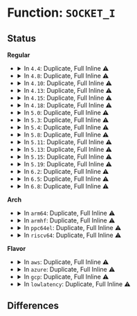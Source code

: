 # Function: <code>SOCKET_I</code>

## Status
<b>Regular</b>
<ul>
<li>
<details>
<summary>In <code>4.4</code>: Duplicate, Full Inline ⚠️</summary>

**Collision:** Static Duplication

**Inline:** Full

**Transformation:** False

**Instances:**

```
In security/smack/smack_lsm.c (0)
Location: include/net/sock.h:1350
Inline: True
```
```
In security/tomoyo/realpath.c (0)
Location: include/net/sock.h:1350
Inline: True
```
```
In net/socket.c (ffffffff816fcb86)
Location: include/net/sock.h:1350
Inline: True
Inline callers:
  - net/socket.c:sock_close
  - net/socket.c:sock_alloc
```
```
In net/netlink/af_netlink.c (0)
Location: include/net/sock.h:1350
Inline: True
```
```
In net/unix/garbage.c (0)
Location: include/net/sock.h:1350
Inline: True
```
</details>
</li>
<li>
<details>
<summary>In <code>4.8</code>: Duplicate, Full Inline ⚠️</summary>

**Collision:** Static Duplication

**Inline:** Full

**Transformation:** False

**Instances:**

```
In security/smack/smack_lsm.c (0)
Location: include/net/sock.h:1257
Inline: True
```
```
In security/tomoyo/realpath.c (0)
Location: include/net/sock.h:1257
Inline: True
```
```
In net/socket.c (ffffffff81763886)
Location: include/net/sock.h:1257
Inline: True
Inline callers:
  - net/socket.c:sock_close
  - net/socket.c:sock_alloc
```
```
In net/netlink/af_netlink.c (0)
Location: include/net/sock.h:1257
Inline: True
```
```
In net/unix/garbage.c (0)
Location: include/net/sock.h:1257
Inline: True
```
</details>
</li>
<li>
<details>
<summary>In <code>4.10</code>: Duplicate, Full Inline ⚠️</summary>

**Collision:** Static Duplication

**Inline:** Full

**Transformation:** False

**Instances:**

```
In security/smack/smack_lsm.c (0)
Location: include/net/sock.h:1295
Inline: True
```
```
In security/tomoyo/realpath.c (0)
Location: include/net/sock.h:1295
Inline: True
```
```
In net/socket.c (ffffffff81790876)
Location: include/net/sock.h:1295
Inline: True
Inline callers:
  - net/socket.c:sock_close
  - net/socket.c:sock_alloc
```
```
In net/netlink/af_netlink.c (0)
Location: include/net/sock.h:1295
Inline: True
```
```
In net/unix/garbage.c (0)
Location: include/net/sock.h:1295
Inline: True
```
</details>
</li>
<li>
<details>
<summary>In <code>4.13</code>: Duplicate, Full Inline ⚠️</summary>

**Collision:** Static Duplication

**Inline:** Full

**Transformation:** False

**Instances:**

```
In security/smack/smack_lsm.c (0)
Location: include/net/sock.h:1298
Inline: True
```
```
In security/tomoyo/realpath.c (0)
Location: include/net/sock.h:1298
Inline: True
```
```
In net/socket.c (ffffffff817adee6)
Location: include/net/sock.h:1298
Inline: True
Inline callers:
  - net/socket.c:sock_close
  - net/socket.c:sock_alloc
```
```
In net/netlink/af_netlink.c (0)
Location: include/net/sock.h:1298
Inline: True
```
```
In net/unix/garbage.c (0)
Location: include/net/sock.h:1298
Inline: True
```
</details>
</li>
<li>
<details>
<summary>In <code>4.15</code>: Duplicate, Full Inline ⚠️</summary>

**Collision:** Static Duplication

**Inline:** Full

**Transformation:** False

**Instances:**

```
In security/smack/smack_lsm.c (0)
Location: include/net/sock.h:1302
Inline: True
```
```
In security/tomoyo/realpath.c (0)
Location: include/net/sock.h:1302
Inline: True
```
```
In net/socket.c (ffffffff81825f46)
Location: include/net/sock.h:1302
Inline: True
Inline callers:
  - net/socket.c:sock_close
  - net/socket.c:sock_alloc
```
```
In net/netlink/af_netlink.c (0)
Location: include/net/sock.h:1302
Inline: True
```
```
In net/unix/garbage.c (0)
Location: include/net/sock.h:1302
Inline: True
```
</details>
</li>
<li>
<details>
<summary>In <code>4.18</code>: Duplicate, Full Inline ⚠️</summary>

**Collision:** Static Duplication

**Inline:** Full

**Transformation:** False

**Instances:**

```
In security/smack/smack_lsm.c (ffffffff81419027)
Location: include/net/sock.h:1317
Inline: True
Inline callers:
  - security/smack/smack_lsm.c:smack_inode_setsecurity
  - security/smack/smack_lsm.c:smack_file_receive
  - security/smack/smack_lsm.c:smack_inode_getsecurity
```
```
In security/tomoyo/realpath.c (ffffffff8142d880)
Location: include/net/sock.h:1317
Inline: True
Inline callers:
  - security/tomoyo/realpath.c:tomoyo_realpath_from_path
```
```
In net/socket.c (ffffffff8186f405)
Location: include/net/sock.h:1317
Inline: True
Inline callers:
  - net/socket.c:sock_close
  - net/socket.c:sock_alloc
```
```
In net/netlink/af_netlink.c (ffffffff818dc45f)
Location: include/net/sock.h:1317
Inline: True
Inline callers:
  - net/netlink/af_netlink.c:netlink_getsockbyfilp
```
```
In net/unix/garbage.c (ffffffff8195d423)
Location: include/net/sock.h:1317
Inline: True
Inline callers:
  - net/unix/garbage.c:scan_inflight
  - net/unix/garbage.c:unix_notinflight
  - net/unix/garbage.c:unix_inflight
```
</details>
</li>
<li>
<details>
<summary>In <code>5.0</code>: Duplicate, Full Inline ⚠️</summary>

**Collision:** Static Duplication

**Inline:** Full

**Transformation:** False

**Instances:**

```
In security/smack/smack_lsm.c (ffffffff81435710)
Location: include/net/sock.h:1355
Inline: True
Inline callers:
  - security/smack/smack_lsm.c:smack_inode_setsecurity
  - security/smack/smack_lsm.c:smack_file_receive
  - security/smack/smack_lsm.c:smack_inode_getsecurity
```
```
In security/tomoyo/realpath.c (ffffffff8144a1d0)
Location: include/net/sock.h:1355
Inline: True
Inline callers:
  - security/tomoyo/realpath.c:tomoyo_realpath_from_path
```
```
In net/socket.c (ffffffff8188f8d5)
Location: include/net/sock.h:1355
Inline: True
Inline callers:
  - net/socket.c:sock_close
  - net/socket.c:sock_alloc
```
```
In net/netlink/af_netlink.c (ffffffff81908e3f)
Location: include/net/sock.h:1355
Inline: True
Inline callers:
  - net/netlink/af_netlink.c:netlink_getsockbyfilp
```
```
In net/unix/garbage.c (ffffffff81991f63)
Location: include/net/sock.h:1355
Inline: True
Inline callers:
  - net/unix/garbage.c:scan_inflight
  - net/unix/garbage.c:unix_notinflight
  - net/unix/garbage.c:unix_inflight
```
</details>
</li>
<li>
<details>
<summary>In <code>5.3</code>: Duplicate, Full Inline ⚠️</summary>

**Collision:** Static Duplication

**Inline:** Full

**Transformation:** False

**Instances:**

```
In security/smack/smack_lsm.c (ffffffff8146318d)
Location: include/net/sock.h:1358
Inline: True
Inline callers:
  - security/smack/smack_lsm.c:smack_inode_setsecurity
  - security/smack/smack_lsm.c:smack_file_receive
  - security/smack/smack_lsm.c:smack_inode_getsecurity
```
```
In security/tomoyo/realpath.c (ffffffff81477e73)
Location: include/net/sock.h:1358
Inline: True
Inline callers:
  - security/tomoyo/realpath.c:tomoyo_realpath_from_path
```
```
In net/socket.c (ffffffff818d9935)
Location: include/net/sock.h:1358
Inline: True
Inline callers:
  - net/socket.c:sock_close
  - net/socket.c:sock_alloc
```
```
In net/netlink/af_netlink.c (ffffffff8196a191)
Location: include/net/sock.h:1358
Inline: True
Inline callers:
  - net/netlink/af_netlink.c:netlink_getsockbyfilp
```
```
In net/unix/scm.c (ffffffff819fde5c)
Location: include/net/sock.h:1358
Inline: True
Inline callers:
  - net/unix/scm.c:unix_get_socket
```
</details>
</li>
<li>
<details>
<summary>In <code>5.4</code>: Duplicate, Full Inline ⚠️</summary>

**Collision:** Static Duplication

**Inline:** Full

**Transformation:** False

**Instances:**

```
In security/smack/smack_lsm.c (ffffffff8147cf5d)
Location: include/net/sock.h:1368
Inline: True
Inline callers:
  - security/smack/smack_lsm.c:smack_inode_setsecurity
  - security/smack/smack_lsm.c:smack_file_receive
  - security/smack/smack_lsm.c:smack_inode_getsecurity
```
```
In net/socket.c (ffffffff8190b915)
Location: include/net/sock.h:1368
Inline: True
Inline callers:
  - net/socket.c:sock_close
  - net/socket.c:sock_alloc
```
```
In net/netlink/af_netlink.c (ffffffff819a0c01)
Location: include/net/sock.h:1368
Inline: True
Inline callers:
  - net/netlink/af_netlink.c:netlink_getsockbyfilp
```
```
In net/unix/scm.c (ffffffff81a34a4c)
Location: include/net/sock.h:1368
Inline: True
Inline callers:
  - net/unix/scm.c:unix_get_socket
```
</details>
</li>
<li>
<details>
<summary>In <code>5.8</code>: Duplicate, Full Inline ⚠️</summary>

**Collision:** Static Duplication

**Inline:** Full

**Transformation:** False

**Instances:**

```
In security/smack/smack_lsm.c (ffffffff814d29fd)
Location: include/net/sock.h:1416
Inline: True
Inline callers:
  - security/smack/smack_lsm.c:smack_inode_setsecurity
  - security/smack/smack_lsm.c:smack_file_receive
  - security/smack/smack_lsm.c:smack_inode_getsecurity
```
```
In net/socket.c (ffffffff819ddb05)
Location: include/net/sock.h:1416
Inline: True
Inline callers:
  - net/socket.c:sock_close
  - net/socket.c:sock_alloc
```
```
In net/netlink/af_netlink.c (ffffffff81a7a393)
Location: include/net/sock.h:1416
Inline: True
Inline callers:
  - net/netlink/af_netlink.c:netlink_getsockbyfilp
```
```
In net/unix/scm.c (ffffffff81b2988c)
Location: include/net/sock.h:1416
Inline: True
Inline callers:
  - net/unix/scm.c:unix_get_socket
```
</details>
</li>
<li>
<details>
<summary>In <code>5.11</code>: Duplicate, Full Inline ⚠️</summary>

**Collision:** Static Duplication

**Inline:** Full

**Transformation:** False

**Instances:**

```
In security/smack/smack_lsm.c (ffffffff814f119d)
Location: include/net/sock.h:1432
Inline: True
Inline callers:
  - security/smack/smack_lsm.c:smack_inode_setsecurity
  - security/smack/smack_lsm.c:smack_file_receive
  - security/smack/smack_lsm.c:smack_inode_getsecurity
```
```
In net/socket.c (ffffffff819dd4f5)
Location: include/net/sock.h:1432
Inline: True
Inline callers:
  - net/socket.c:sock_close
  - net/socket.c:sock_alloc
```
```
In net/netlink/af_netlink.c (ffffffff81a831f3)
Location: include/net/sock.h:1432
Inline: True
Inline callers:
  - net/netlink/af_netlink.c:netlink_getsockbyfilp
```
```
In net/unix/scm.c (ffffffff81b381bc)
Location: include/net/sock.h:1432
Inline: True
Inline callers:
  - net/unix/scm.c:unix_get_socket
```
</details>
</li>
<li>
<details>
<summary>In <code>5.13</code>: Duplicate, Full Inline ⚠️</summary>

**Collision:** Static Duplication

**Inline:** Full

**Transformation:** False

**Instances:**

```
In security/smack/smack_lsm.c (ffffffff814f8b08)
Location: include/net/sock.h:1448
Inline: True
Inline callers:
  - security/smack/smack_lsm.c:smack_inode_setsecurity
  - security/smack/smack_lsm.c:smack_file_receive
  - security/smack/smack_lsm.c:smack_inode_getsecurity
```
```
In net/socket.c (ffffffff819c3745)
Location: include/net/sock.h:1448
Inline: True
Inline callers:
  - net/socket.c:sock_close
  - net/socket.c:sock_alloc
```
```
In net/netlink/af_netlink.c (ffffffff81a6c2c3)
Location: include/net/sock.h:1448
Inline: True
Inline callers:
  - net/netlink/af_netlink.c:netlink_getsockbyfilp
```
```
In net/unix/scm.c (ffffffff81b25e5c)
Location: include/net/sock.h:1448
Inline: True
Inline callers:
  - net/unix/scm.c:unix_get_socket
```
</details>
</li>
<li>
<details>
<summary>In <code>5.15</code>: Duplicate, Full Inline ⚠️</summary>

**Collision:** Static Duplication

**Inline:** Full

**Transformation:** False

**Instances:**

```
In security/smack/smack_lsm.c (ffffffff815536f8)
Location: include/net/sock.h:1458
Inline: True
Inline callers:
  - security/smack/smack_lsm.c:smack_inode_setsecurity
  - security/smack/smack_lsm.c:smack_file_receive
  - security/smack/smack_lsm.c:smack_inode_getsecurity
```
```
In net/socket.c (ffffffff81a72fd5)
Location: include/net/sock.h:1458
Inline: True
Inline callers:
  - net/socket.c:sock_close
  - net/socket.c:sock_alloc
```
```
In net/netlink/af_netlink.c (ffffffff81b25923)
Location: include/net/sock.h:1458
Inline: True
Inline callers:
  - net/netlink/af_netlink.c:netlink_getsockbyfilp
```
```
In net/unix/scm.c (ffffffff81bebaac)
Location: include/net/sock.h:1458
Inline: True
Inline callers:
  - net/unix/scm.c:unix_get_socket
```
</details>
</li>
<li>
<details>
<summary>In <code>5.19</code>: Duplicate, Full Inline ⚠️</summary>

**Collision:** Static Duplication

**Inline:** Full

**Transformation:** False

**Instances:**

```
In security/smack/smack_lsm.c (ffffffff815eb25e)
Location: include/net/sock.h:1531
Inline: True
Inline callers:
  - security/smack/smack_lsm.c:smack_inode_setsecurity
  - security/smack/smack_lsm.c:smack_inode_getsecurity
```
```
In net/socket.c (ffffffff81be5935)
Location: include/net/sock.h:1531
Inline: True
Inline callers:
  - net/socket.c:sock_close
  - net/socket.c:sock_alloc
```
```
In net/netlink/af_netlink.c (0)
Location: include/net/sock.h:1531
Inline: True
```
```
In net/unix/scm.c (0)
Location: include/net/sock.h:1531
Inline: True
```
</details>
</li>
<li>
<details>
<summary>In <code>6.2</code>: Duplicate, Full Inline ⚠️</summary>

**Collision:** Static Duplication

**Inline:** Full

**Transformation:** False

**Instances:**

```
In security/smack/smack_lsm.c (ffffffff8169b06e)
Location: include/net/sock.h:1589
Inline: True
Inline callers:
  - security/smack/smack_lsm.c:smack_inode_setsecurity
  - security/smack/smack_lsm.c:smack_inode_getsecurity
```
```
In net/socket.c (ffffffff81d91bd5)
Location: include/net/sock.h:1589
Inline: True
Inline callers:
  - net/socket.c:sock_close
  - net/socket.c:sock_alloc
```
```
In net/netlink/af_netlink.c (0)
Location: include/net/sock.h:1589
Inline: True
```
```
In net/unix/scm.c (0)
Location: include/net/sock.h:1589
Inline: True
```
</details>
</li>
<li>
<details>
<summary>In <code>6.5</code>: Duplicate, Full Inline ⚠️</summary>

**Collision:** Static Duplication

**Inline:** Full

**Transformation:** False

**Instances:**

```
In security/smack/smack_lsm.c (ffffffff816d387e)
Location: include/net/sock.h:1580
Inline: True
Inline callers:
  - security/smack/smack_lsm.c:smack_inode_setsecurity
  - security/smack/smack_lsm.c:smack_inode_getsecurity
```
```
In net/socket.c (ffffffff81dffeb5)
Location: include/net/sock.h:1580
Inline: True
Inline callers:
  - net/socket.c:sock_close
  - net/socket.c:sock_alloc
```
```
In net/netlink/af_netlink.c (0)
Location: include/net/sock.h:1580
Inline: True
```
```
In net/unix/scm.c (0)
Location: include/net/sock.h:1580
Inline: True
```
</details>
</li>
<li>
<details>
<summary>In <code>6.8</code>: Duplicate, Full Inline ⚠️</summary>

**Collision:** Static Duplication

**Inline:** Full

**Transformation:** False

**Instances:**

```
In security/smack/smack_lsm.c (ffffffff8171187e)
Location: include/net/sock.h:1555
Inline: True
Inline callers:
  - security/smack/smack_lsm.c:smack_inode_setsecurity
  - security/smack/smack_lsm.c:smack_inode_getsecurity
```
```
In net/socket.c (ffffffff81ebc355)
Location: include/net/sock.h:1555
Inline: True
Inline callers:
  - net/socket.c:sock_close
  - net/socket.c:sock_alloc
```
```
In net/netlink/af_netlink.c (0)
Location: include/net/sock.h:1555
Inline: True
```
```
In net/unix/scm.c (0)
Location: include/net/sock.h:1555
Inline: True
```
</details>
</li>
</ul>
<b>Arch</b>
<ul>
<li>
<details>
<summary>In <code>arm64</code>: Duplicate, Full Inline ⚠️</summary>

**Collision:** Static Duplication

**Inline:** Full

**Transformation:** False

**Instances:**

```
In security/smack/smack_lsm.c (ffff80001056f63c)
Location: include/net/sock.h:1368
Inline: True
Inline callers:
  - security/smack/smack_lsm.c:smack_inode_setsecurity
  - security/smack/smack_lsm.c:smack_file_receive
  - security/smack/smack_lsm.c:smack_inode_getsecurity
```
```
In net/socket.c (ffff800010ba0ee8)
Location: include/net/sock.h:1368
Inline: True
Inline callers:
  - net/socket.c:sock_close
  - net/socket.c:sock_alloc
```
```
In net/netlink/af_netlink.c (ffff800010c4f320)
Location: include/net/sock.h:1368
Inline: True
Inline callers:
  - net/netlink/af_netlink.c:netlink_getsockbyfilp
```
```
In net/unix/scm.c (ffff800010cf51dc)
Location: include/net/sock.h:1368
Inline: True
Inline callers:
  - net/unix/scm.c:unix_get_socket
```
</details>
</li>
<li>
<details>
<summary>In <code>armhf</code>: Duplicate, Full Inline ⚠️</summary>

**Collision:** Static Duplication

**Inline:** Full

**Transformation:** False

**Instances:**

```
In security/smack/smack_lsm.c (c07215ac)
Location: include/net/sock.h:1368
Inline: True
Inline callers:
  - security/smack/smack_lsm.c:smack_inode_setsecurity
  - security/smack/smack_lsm.c:smack_file_receive
  - security/smack/smack_lsm.c:smack_inode_getsecurity
```
```
In net/socket.c (c0cc32a0)
Location: include/net/sock.h:1368
Inline: True
Inline callers:
  - net/socket.c:sock_close
  - net/socket.c:sock_alloc
```
```
In net/netlink/af_netlink.c (c0d5f460)
Location: include/net/sock.h:1368
Inline: True
Inline callers:
  - net/netlink/af_netlink.c:netlink_getsockbyfilp
```
```
In net/unix/scm.c (c0dfbd28)
Location: include/net/sock.h:1368
Inline: True
Inline callers:
  - net/unix/scm.c:unix_get_socket
```
</details>
</li>
<li>
<details>
<summary>In <code>ppc64el</code>: Duplicate, Full Inline ⚠️</summary>

**Collision:** Static Duplication

**Inline:** Full

**Transformation:** False

**Instances:**

```
In security/smack/smack_lsm.c (c0000000006d36e4)
Location: include/net/sock.h:1368
Inline: True
Inline callers:
  - security/smack/smack_lsm.c:smack_inode_setsecurity
  - security/smack/smack_lsm.c:smack_file_receive
  - security/smack/smack_lsm.c:smack_inode_getsecurity
```
```
In net/socket.c (c000000000c7506c)
Location: include/net/sock.h:1368
Inline: True
Inline callers:
  - net/socket.c:sock_close
  - net/socket.c:sock_alloc
```
```
In net/netlink/af_netlink.c (c000000000d4dab4)
Location: include/net/sock.h:1368
Inline: True
Inline callers:
  - net/netlink/af_netlink.c:netlink_getsockbyfilp
```
```
In net/unix/scm.c (c000000000e1b2b8)
Location: include/net/sock.h:1368
Inline: True
Inline callers:
  - net/unix/scm.c:unix_get_socket
```
</details>
</li>
<li>
<details>
<summary>In <code>riscv64</code>: Duplicate, Full Inline ⚠️</summary>

**Collision:** Static Duplication

**Inline:** Full

**Transformation:** False

**Instances:**

```
In security/smack/smack_lsm.c (ffffffe0003c26fa)
Location: include/net/sock.h:1368
Inline: True
Inline callers:
  - security/smack/smack_lsm.c:smack_inode_setsecurity
  - security/smack/smack_lsm.c:smack_file_receive
  - security/smack/smack_lsm.c:smack_inode_getsecurity
```
```
In net/socket.c (ffffffe000738c1e)
Location: include/net/sock.h:1368
Inline: True
Inline callers:
  - net/socket.c:sock_close
  - net/socket.c:sock_alloc
```
```
In net/netlink/af_netlink.c (ffffffe0007baf6c)
Location: include/net/sock.h:1368
Inline: True
Inline callers:
  - net/netlink/af_netlink.c:netlink_getsockbyfilp
```
```
In net/unix/scm.c (ffffffe000840d60)
Location: include/net/sock.h:1368
Inline: True
Inline callers:
  - net/unix/scm.c:unix_get_socket
```
</details>
</li>
</ul>
<b>Flavor</b>
<ul>
<li>
<details>
<summary>In <code>aws</code>: Duplicate, Full Inline ⚠️</summary>

**Collision:** Static Duplication

**Inline:** Full

**Transformation:** False

**Instances:**

```
In security/smack/smack_lsm.c (ffffffff8147553d)
Location: include/net/sock.h:1368
Inline: True
Inline callers:
  - security/smack/smack_lsm.c:smack_inode_setsecurity
  - security/smack/smack_lsm.c:smack_file_receive
  - security/smack/smack_lsm.c:smack_inode_getsecurity
```
```
In net/socket.c (ffffffff818ab915)
Location: include/net/sock.h:1368
Inline: True
Inline callers:
  - net/socket.c:sock_close
  - net/socket.c:sock_alloc
```
```
In net/netlink/af_netlink.c (ffffffff81940a71)
Location: include/net/sock.h:1368
Inline: True
Inline callers:
  - net/netlink/af_netlink.c:netlink_getsockbyfilp
```
```
In net/unix/scm.c (ffffffff819d40dc)
Location: include/net/sock.h:1368
Inline: True
Inline callers:
  - net/unix/scm.c:unix_get_socket
```
</details>
</li>
<li>
<details>
<summary>In <code>azure</code>: Duplicate, Full Inline ⚠️</summary>

**Collision:** Static Duplication

**Inline:** Full

**Transformation:** False

**Instances:**

```
In security/smack/smack_lsm.c (ffffffff81465f5d)
Location: include/net/sock.h:1368
Inline: True
Inline callers:
  - security/smack/smack_lsm.c:smack_inode_setsecurity
  - security/smack/smack_lsm.c:smack_file_receive
  - security/smack/smack_lsm.c:smack_inode_getsecurity
```
```
In net/socket.c (ffffffff81865865)
Location: include/net/sock.h:1368
Inline: True
Inline callers:
  - net/socket.c:sock_close
  - net/socket.c:sock_alloc
```
```
In net/netlink/af_netlink.c (ffffffff818fa561)
Location: include/net/sock.h:1368
Inline: True
Inline callers:
  - net/netlink/af_netlink.c:netlink_getsockbyfilp
```
```
In net/unix/scm.c (ffffffff81990e9c)
Location: include/net/sock.h:1368
Inline: True
Inline callers:
  - net/unix/scm.c:unix_get_socket
```
</details>
</li>
<li>
<details>
<summary>In <code>gcp</code>: Duplicate, Full Inline ⚠️</summary>

**Collision:** Static Duplication

**Inline:** Full

**Transformation:** False

**Instances:**

```
In security/smack/smack_lsm.c (ffffffff814715dd)
Location: include/net/sock.h:1368
Inline: True
Inline callers:
  - security/smack/smack_lsm.c:smack_inode_setsecurity
  - security/smack/smack_lsm.c:smack_file_receive
  - security/smack/smack_lsm.c:smack_inode_getsecurity
```
```
In net/socket.c (ffffffff818fc915)
Location: include/net/sock.h:1368
Inline: True
Inline callers:
  - net/socket.c:sock_close
  - net/socket.c:sock_alloc
```
```
In net/netlink/af_netlink.c (ffffffff81991c01)
Location: include/net/sock.h:1368
Inline: True
Inline callers:
  - net/netlink/af_netlink.c:netlink_getsockbyfilp
```
```
In net/unix/scm.c (ffffffff81a3eb5c)
Location: include/net/sock.h:1368
Inline: True
Inline callers:
  - net/unix/scm.c:unix_get_socket
```
</details>
</li>
<li>
<details>
<summary>In <code>lowlatency</code>: Duplicate, Full Inline ⚠️</summary>

**Collision:** Static Duplication

**Inline:** Full

**Transformation:** False

**Instances:**

```
In security/smack/smack_lsm.c (ffffffff81488ecd)
Location: include/net/sock.h:1368
Inline: True
Inline callers:
  - security/smack/smack_lsm.c:smack_inode_setsecurity
  - security/smack/smack_lsm.c:smack_file_receive
  - security/smack/smack_lsm.c:smack_inode_getsecurity
```
```
In net/socket.c (ffffffff8191d985)
Location: include/net/sock.h:1368
Inline: True
Inline callers:
  - net/socket.c:sock_close
  - net/socket.c:sock_alloc
```
```
In net/netlink/af_netlink.c (ffffffff819b46f1)
Location: include/net/sock.h:1368
Inline: True
Inline callers:
  - net/netlink/af_netlink.c:netlink_getsockbyfilp
```
```
In net/unix/scm.c (ffffffff81a4a61c)
Location: include/net/sock.h:1368
Inline: True
Inline callers:
  - net/unix/scm.c:unix_get_socket
```
</details>
</li>
</ul>

## Differences
